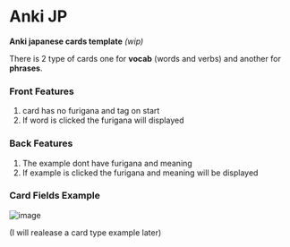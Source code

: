 # Anki JP

**Anki japanese cards template** *(wip)*


There is 2 type of cards one for **vocab** (words and verbs) and another for **phrases**.

### Front Features
1. card has no furigana and tag on start
2. If word is clicked the furigana will displayed

### Back Features
1. The example dont have furigana and meaning
2. If example is clicked the furigana and meaning will be displayed


### Card Fields Example  
![image](https://user-images.githubusercontent.com/32716474/120770207-d1d03380-c515-11eb-8e49-08cf28e59529.png)

(I will realease a card type example later)


